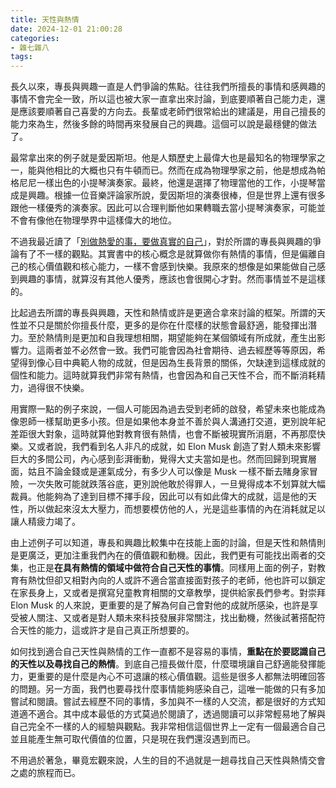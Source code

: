 ```yaml
---
title: 天性與熱情
date: 2024-12-01 21:00:28
categories:
- 雜七雜八
tags:
---
```

長久以來，專長與興趣一直是人們爭論的焦點。往往我們所擅長的事情和感興趣的事情不會完全一致，所以這也被大家一直拿出來討論，到底要順著自己能力走，還是應該要順著自己喜愛的方向去。長輩或老師們很常給出的建議是，用自己擅長的能力來為生，然後多餘的時間再來發展自己的興趣。這個可以說是最穩健的做法了。

最常拿出來的例子就是愛因斯坦。他是人類歷史上最偉大也是最知名的物理學家之一，能與他相比的大概也只有牛頓而已。然而在成為物理學家之前，他是想成為帕格尼尼一樣出色的小提琴演奏家。最終，他還是選擇了物理當他的工作，小提琴當成是興趣。根據一位音樂評論家所說，愛因斯坦的演奏很棒，但是世界上還有很多跟他一樣優秀的演奏家。因此可以合理判斷他如果轉職去當小提琴演奏家，可能並不會有像他在物理學界中這樣偉大的地位。

不過我最近讀了「[別做熱愛的事，要做真實的自己](https://www.books.com.tw/products/0010914870)」，對於所謂的專長與興趣的爭論有了不一樣的觀點。其實書中的核心概念是就算做你有熱情的事情，但是偏離自己的核心價值觀和核心能力，一樣不會感到快樂。我原來的想像是如果能做自己感到興趣的事情，就算沒有其他人優秀，應該也會很開心才對。然而事情並不是這樣的。

比起過去所謂的專長與興趣，天性和熱情或許是更適合拿來討論的框架。所謂的天性並不只是關於你擅長什麼，更多的是你在什麼樣的狀態會最舒適，能發揮出潛力。至於熱情則是更加和自我理想相關，期望能夠在某個領域有所成就，產生出影響力。這兩者並不必然會一致。我們可能會因為社會期待、過去經歷等等原因，希望得到像心目中典範人物的成就，但是因為生長背景的關係，欠缺達到這樣成就的個性和能力。這時就算我們非常有熱情，也會因為和自己天性不合，而不斷消耗精力，過得很不快樂。

用實際一點的例子來說，一個人可能因為過去受到老師的啟發，希望未來也能成為像恩師一樣幫助更多小孩。但是如果他本身並不善於與人溝通打交道，更別說年紀差距很大對象，這時就算他對教育很有熱情，也會不斷被現實所消磨，不再那麼快樂。又或者說，我們看到名人非凡的成就，如 Elon Musk 創造了對人類未來影響巨大的多間公司，內心感到彭湃衝動，覺得大丈夫當如是也。然而回歸到現實層面，姑且不論金錢或是運氣成分，有多少人可以像是 Musk 一樣不斷去賭身家冒險，一次失敗可能就跌落谷底，更別說他敢於得罪人，一旦覺得成本不划算就大幅裁員。他能夠為了達到目標不擇手段，因此可以有如此偉大的成就，這是他的天性，所以做起來沒太大壓力，而想要模仿他的人，光是這些事情的內在消耗就足以讓人精疲力竭了。

由上述例子可以知道，專長和興趣比較集中在技能上面的討論，但是天性和熱情則是更廣泛，更加注重我們內在的價值觀和動機。因此，我們更有可能找出兩者的交集，也正是**在具有熱情的領域中做符合自己天性的事情**。同樣用上面的例子，對教育有熱忱但卻又相對內向的人或許不適合當直接面對孩子的老師，他也許可以鎖定在家長身上，又或者是撰寫兒童教育相關的文章教學，提供給家長們參考。對崇拜 Elon Musk 的人來說，更重要的是了解為何自己會對他的成就所感染，也許是享受被人關注、又或者是對人類未來科技發展非常關注，找出動機，然後試著搭配符合天性的能力，這或許才是自己真正所想要的。

如何找到適合自己天性與熱情的工作一直都不是容易的事情，**重點在於要認識自己的天性以及尋找自己的熱情**。到底自己擅長做什麼，什麼環境讓自己舒適能發揮能力，更重要的是什麼是內心不可退讓的核心價值觀。這些是很多人都無法明確回答的問題。另一方面，我們也要尋找什麼事情能夠感染自己，這唯一能做的只有多加嘗試和閱讀。嘗試去經歷不同的事情，多加與不一樣的人交流，都是很好的方式知道適不適合。其中成本最低的方式莫過於閱讀了，透過閱讀可以非常輕易地了解與自己完全不一樣的人的經驗與觀點。我非常相信這個世界上一定有一個最適合自己並且能產生無可取代價值的位置，只是現在我們還沒遇到而已。

不用過於著急，畢竟宏觀來說，人生的目的不過就是一趟尋找自己天性與熱情交會之處的旅程而已。
